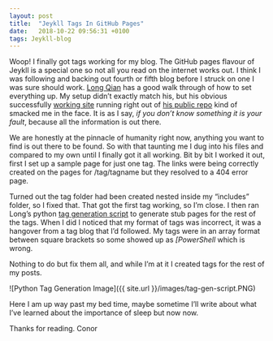 ```yaml
---
layout: post
title:  "Jeykll Tags In GitHub Pages"
date:   2018-10-22 09:56:31 +0100
tags: Jeykll-blog
---
```


Woop! I finally got tags working for my blog. The GitHub pages flavour of Jeykll is a special one so not all you read on the internet works out. I think I was following and backing out fourth or fifth blog before I struck on one I was sure should work. [Long Qian](http://longqian.me/2017/02/09/github-jekyll-tag/) has a good walk through of how to set everything up. My setup didn’t exactly match his, but his obvious successfully [working site](http://longqian.me/tag/github-page/) running right out of [his public repo](https://github.com/qian256/qian256.github.io) kind of smacked me in the face. It is as I say, _if you don’t know something it is your fault_, because all the information is out there.

We are honestly at the pinnacle of humanity right now, anything you want to find is out there to be found. So with that taunting me I dug into his files and compared to my own until I finally got it all working. Bit by bit I worked it out, first I set up a sample page for just one tag. The links were being correctly created on the pages for /tag/tagname but they resolved to a 404 error page.

Turned out the tag folder had been created nested inside my “includes” folder, so I fixed that. That got the first tag working, so I’m close. I then ran Long’s python [tag generation script](https://github.com/qian256/qian256.github.io/blob/master/tag_generator.py) to generate stub pages for the rest of the tags. When I did I noticed that my format of tags was incorrect, it was a hangover from a tag blog that I’d followed. My tags were in an array format between square brackets so some showed up as *[PowerShell* which is wrong.

Nothing to do but fix them all, and while I’m at it I created tags for the rest of my posts.

![Python Tag Generation Image]({{ site.url }}/images/tag-gen-script.PNG)

Here I am up way past my bed time, maybe sometime I’ll write about what I’ve learned about the importance of sleep but now now.

Thanks for reading.
Conor